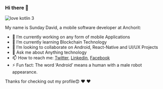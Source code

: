 ### Hi there 👋


![love kotlin 3](https://user-images.githubusercontent.com/46400048/103220127-c6059300-491f-11eb-890b-e87c36fce570.png)


My name is Sunday David, a mobile software developer at Anchorit:

- 🔭 I’m currently working on any form of mobile Applications
- 🌱 I’m currently learning Blockchain Technology
- 👯 I’m looking to collaborate on Android, React-Native and UI/UX Projects
- 💬 Ask me about Anything technology
- 📫 How to reach me: [Twitter](https://twitter.com/davpeter3), [Linkedin](https://www.linkedin.com/in/sunday-david-b556b9183/), [Facebook](https://web.facebook.com/david.sunday.5872/)
- ⚡ Fun fact: The word ‘Android’ means a human with a male robot appearance.

Thanks for checking out my profile:heart_eyes: :hearts: :hearts:

